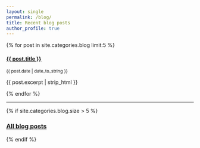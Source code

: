 ```yaml
---
layout: single
permalink: /blog/
title: Recent blog posts
author_profile: true
---
```


{% for post in site.categories.blog limit:5 %}
<h4><a href="{{ post.url }}">{{ post.title }}</a></h4>
<small>{{ post.date | date_to_string }}</small>
<p>{{ post.excerpt | strip_html }}</p> 
{% endfor %}

---

{% if site.categories.blog.size > 5 %}
### [All blog posts](/blog-archive/)
{% endif %}
